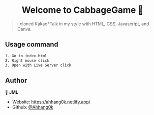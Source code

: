 <h1 align="center">Welcome to CabbageGame 💬</h1>
<p>
</p>

> I cloned Kakao*Talk in my style with HTML, CSS, Javascript, and Canva.

## Usage command

```sh
1. Go to index.html
2. Right mouse click
3. Open with Live Server click
```

## Author

👤 **JML**

- Website: https://ahhang0k.netlify.app/
- Github: [@Ahhang0k](https://github.com/Ahhang0k)
